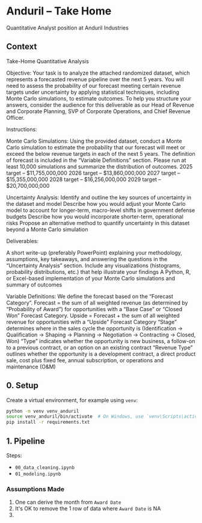 # Anduril – Take Home

Quantitative Analyst position at Anduril Industries

## Context

Take-Home Quantitative Analysis 
 
Objective: Your task is to analyze the attached randomized dataset, which represents a forecasted revenue pipeline over the next 5 years. You will need to assess the probability of our forecast meeting certain revenue targets under uncertainty by applying statistical techniques, including Monte Carlo simulations, to estimate outcomes. To help you structure your answers, consider the audience for this deliverable as our Head of Revenue and Corporate Planning, SVP of Corporate Operations, and Chief Revenue Officer.
 
 
Instructions:
 
Monte Carlo Simulations: Using the provided dataset, conduct a Monte Carlo simulation to estimate the probability that our forecast will meet or exceed the below revenue targets in each of the next 5 years. The definition of forecast is included in the “Variable Definitions” section.  Please run at least 10,000 simulations and summarize the distribution of outcomes. 
2025 target – $11,755,000,000
2026 target – $13,860,000,000
2027 target – $15,355,000,000
2028 target – $16,256,000,000
2029 target – $20,700,000,000
 
Uncertainty Analysis: 
Identify and outline the key sources of uncertainty in the dataset and model 
Describe how you would adjust your Monte Carlo model to account for longer-term, macro-level shifts in government defense budgets 
Describe how you would incorporate shorter-term, operational risks 
Propose an alternative method to quantify uncertainty in this dataset beyond a Monte Carlo simulation
 
Deliverables:
 
A short write-up (preferably PowerPoint) explaining your methodology, assumptions, key takeaways, and answering the questions in the “Uncertainty Analysis” section. Include any visualizations (histograms, probability distributions, etc.) that help illustrate your findings
A Python, R, or Excel-based implementation of your Monte Carlo simulations and summary of outcomes
 
Variable Definitions: 
We define the forecast based on the “Forecast Category”. 
Forecast = the sum of all weighted revenue (as determined by “Probability of Award”) for opportunities with a “Base Case” or “Closed Won” Forecast Category. 
Upside = Forecast + the sum of all weighted revenue for opportunities with a “Upside” Forecast Category
“Stage” determines where in the sales cycle the opportunity is (Identification -> Qualification -> Shaping -> Planning -> Negotiation -> Contracting -> Closed, Won)
“Type” indicates whether the opportunity is new business, a follow-on to a previous contract, or an option on an existing contract 
“Revenue Type” outlines whether the opportunity is a development contract, a direct product sale, cost plus fixed fee, annual subscription, or operations and maintenance (O&M)

## 0. Setup

Create a virtual environment, for example using `venv`:

```bash
python -m venv venv_anduril
source venv_anduril/bin/activate  # On Windows, use `venv\Scripts\activate`
pip install -r requirements.txt
```

## 1. Pipeline

Steps:
- `00_data_cleaning.ipynb`
- `01_modeling.ipynb`

### Assumptions Made

1. One can derive the month from `Award Date`
2. It's OK to remove the 1 row of data where `Award Date` is NA
3. 